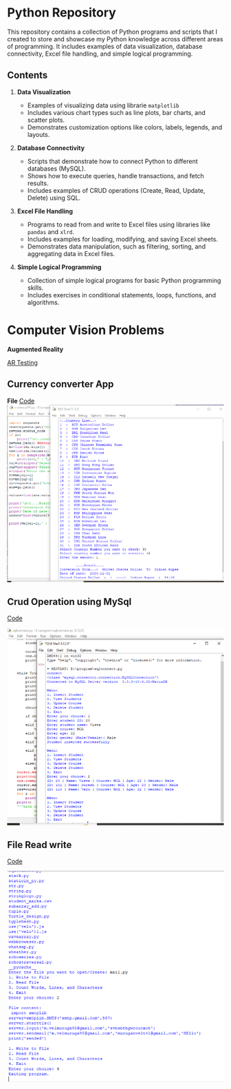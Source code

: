 # Python Repository

This repository contains a collection of Python programs and scripts that I created to store and showcase my Python knowledge across different areas of programming. It includes examples of data visualization, database connectivity, Excel file handling, and simple logical programming.

## Contents

1. **Data Visualization**  
   - Examples of visualizing data using librarie `matplotlib`
   - Includes various chart types such as line plots, bar charts, and scatter plots.
   - Demonstrates customization options like colors, labels, legends, and layouts.

2. **Database Connectivity**  
   - Scripts that demonstrate how to connect Python to different databases (MySQL).
   - Shows how to execute queries, handle transactions, and fetch results.
   - Includes examples of CRUD operations (Create, Read, Update, Delete) using SQL.

3. **Excel File Handling**  
   - Programs to read from and write to Excel files using libraries like `pandas` and `xlrd`.
   - Includes examples for loading, modifying, and saving Excel sheets.
   - Demonstrates data manipulation, such as filtering, sorting, and aggregating data in Excel files.

4. **Simple Logical Programming**  
   - Collection of simple logical programs for basic Python programming skills.
   - Includes exercises in conditional statements, loops, functions, and algorithms.


#  Computer Vision Problems 
 
 **Augmented Reality**

[AR Testing](https://colab.research.google.com/drive/1wy2USwphgMm1H964yCNKTM6Sqc1Avk2T?usp=sharing)

## Currency converter App

**File**
[Code](currencyAPI.py)
![Output page](ScreenShots/CurrencyConverter.PNG)

## Crud Operation using MySql

[Code](sqlconnect.py)

![Output page](ScreenShots/crud.PNG)

## File Read write

[Code](filewriting.py)

![Output](ScreenShots/fileread.PNG)
